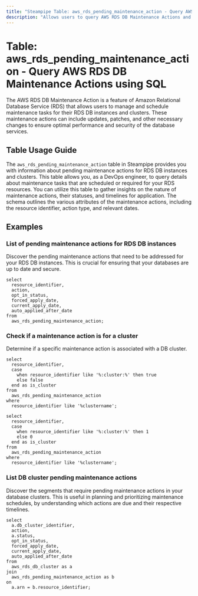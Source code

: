 ```yaml
---
title: "Steampipe Table: aws_rds_pending_maintenance_action - Query AWS RDS DB Maintenance Actions using SQL"
description: "Allows users to query AWS RDS DB Maintenance Actions and retrieve valuable information about pending maintenance tasks for RDS DB instances and clusters."
---
```


# Table: aws_rds_pending_maintenance_action - Query AWS RDS DB Maintenance Actions using SQL

The AWS RDS DB Maintenance Action is a feature of Amazon Relational Database Service (RDS) that allows users to manage and schedule maintenance tasks for their RDS DB instances and clusters. These maintenance actions can include updates, patches, and other necessary changes to ensure optimal performance and security of the database services.

## Table Usage Guide

The `aws_rds_pending_maintenance_action` table in Steampipe provides you with information about pending maintenance actions for RDS DB instances and clusters. This table allows you, as a DevOps engineer, to query details about maintenance tasks that are scheduled or required for your RDS resources. You can utilize this table to gather insights on the nature of maintenance actions, their statuses, and timelines for application. The schema outlines the various attributes of the maintenance actions, including the resource identifier, action type, and relevant dates.

## Examples

### List of pending maintenance actions for RDS DB instances
Discover the pending maintenance actions that need to be addressed for your RDS DB instances. This is crucial for ensuring that your databases are up to date and secure.

```sql+postgres
select
  resource_identifier,
  action,
  opt_in_status,
  forced_apply_date,
  current_apply_date,
  auto_applied_after_date
from
  aws_rds_pending_maintenance_action;
```

### Check if a maintenance action is for a cluster
Determine if a specific maintenance action is associated with a DB cluster.

```sql+postgres
select
  resource_identifier,
  case
    when resource_identifier like '%:cluster:%' then true
    else false
  end as is_cluster
from
  aws_rds_pending_maintenance_action
where 
  resource_identifier like '%clustername';
```

```sql+sqlite
select
  resource_identifier,
  case
    when resource_identifier like '%:cluster:%' then 1
    else 0
  end as is_cluster
from
  aws_rds_pending_maintenance_action
where 
  resource_identifier like '%clustername';
```

### List DB cluster pending maintenance actions
Discover the segments that require pending maintenance actions in your database clusters. This is useful in planning and prioritizing maintenance schedules, by understanding which actions are due and their respective timelines.

```sql+postgres
select
  a.db_cluster_identifier,
  action,
  a.status,
  opt_in_status,
  forced_apply_date,
  current_apply_date,
  auto_applied_after_date
from 
  aws_rds_db_cluster as a
join 
  aws_rds_pending_maintenance_action as b 
on 
  a.arn = b.resource_identifier;
```